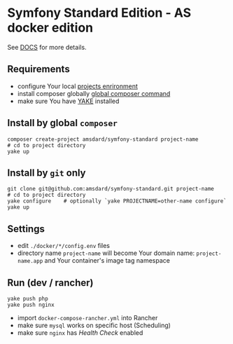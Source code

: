 Symfony Standard Edition - AS docker edition
========================

See [DOCS](https://symfony.com/doc/current/index.html) for more details.


Requirements
---
 * configure Your local [projects enrironment](https://bitbucket.org/as-docker/projects-environment)
 * install composer globally [global composer command](https://hub.docker.com/r/amsdard/composer/)
 * make sure You have [YAKE](https://yake.amsdard.io/) installed


Install by global `composer`
---
```
composer create-project amsdard/symfony-standard project-name
# cd to project directory
yake up
```


Install by `git` only
---
```
git clone git@github.com:amsdard/symfony-standard.git project-name
# cd to project directory
yake configure    # optionally `yake PROJECTNAME=other-name configure`
yake up
```


Settings
---
* edit `./docker/*/config.env` files
* directory name `project-name` will become Your domain name: `project-name.app` and Your container's image tag namespace


Run (dev / rancher)
---
```
yake push php
yake push nginx
```
* import `docker-compose-rancher.yml` into Rancher
* make sure `mysql` works on specific host (Scheduling)
* make sure `nginx` has *Health Check* enabled